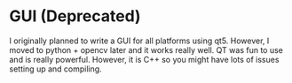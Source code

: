 # GUI (Deprecated)
I originally planned to write a GUI for all platforms using qt5. However, I moved to python + opencv later and it works really well. QT was fun to use and is really powerful. However, it is C++ so you might have lots of issues setting up and compiling. 
